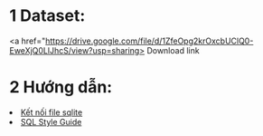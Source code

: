 # 1 Dataset:
<a href="https://drive.google.com/file/d/1ZfeOpg2krOxcbUClQ0-EweXjQ0LlJhcS/view?usp=sharing> Download link </a>

# 2 Hướng dẫn:
<li> <a href="https://docs.python.org/2/library/sqlite3.html"> Kết nối file sqlite </a> </li> 
<li> <a href="https://www.sqlstyle.guide"> SQL Style Guide </a> </li>
